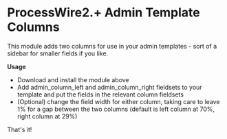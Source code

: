 # ProcessWire2.+ Admin Template Columns

This module adds two columns for use in your admin templates - sort of a sidebar for smaller fields if you like.

__Usage__

* Download and install the module above
* Add admin_column_left and admin_column_right fieldsets to your template and put the fields in the relevant column fieldsets
* (Optional) change the field width for either column, taking care to leave 1% for a gap between the two columns (default is left column at 70%, right column at 29%)

That's it!